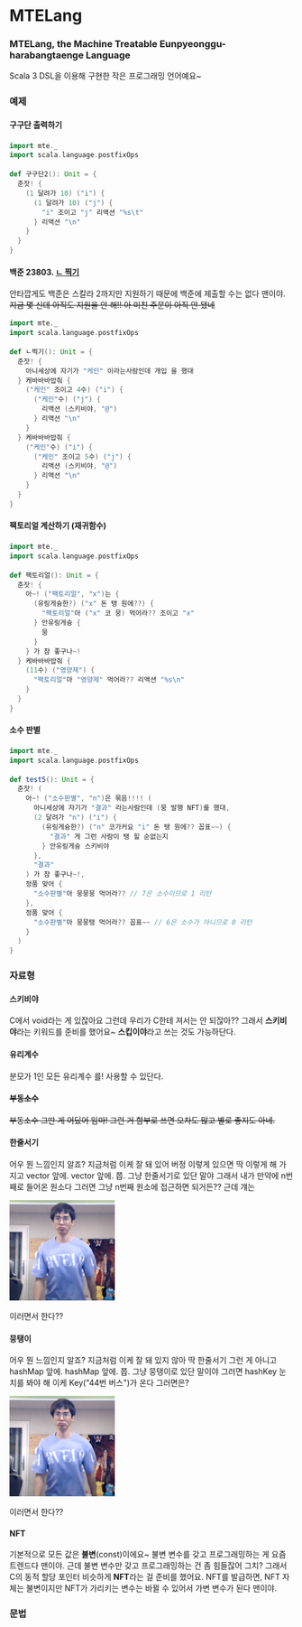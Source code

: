 # MTELang

### MTELang, the Machine Treatable Eunpyeonggu-harabangtaenge Language

Scala 3 DSL을 이용해 구현한 작은 프로그래밍 언어예요~ 

### 예제

#### 구구단 출력하기

```scala
import mte._
import scala.language.postfixOps

def 구구단2(): Unit = {
  춘잣! {
    (1 달려가 10) ("i") {
      (1 달려가 10) ("j") {
        "i" 조이고 "j" 리액션 "%s\t"
      } 리액션 "\n"
    }
  }
}
```

#### 백준 23803. [ㄴ 찍기](https://www.acmicpc.net/problem/23803)

안타깝게도 백준은 스칼라 2까지만 지원하기 때문에 백준에 제출할 수는 없다 맨이야.
~~지금 몇 신데 아직도 지원을 안 해!! 아 미친 주문이 아직 안 됐네~~

```scala
import mte._
import scala.language.postfixOps

def ㄴ찍기(): Unit = {
  춘잣! {
    아니세상에 자기가 "케인" 이라는사람인데 개입 을 했대
  } 케바바바밥줘 {
    ("케인" 조이고 4수) ("i") {
      ("케인"수) ("j") {
        리액션 (스키비야, "@")
      } 리액션 "\n"
    }
  } 케바바바밥줘 {
    ("케인"수) ("i") {
      ("케인" 조이고 5수) ("j") {
        리액션 (스키비야, "@")
      } 리액션 "\n"
    }
  }
}
```

#### 팩토리얼 계산하기 (재귀함수)

```scala
import mte._
import scala.language.postfixOps

def 팩토리얼(): Unit = {
  춘잣! {
    아~! ("팩토리얼", "x")는 {
      (유링게슝한?) ("x" 돈 탱 원에??) {
        "팩토리얼"아 ("x" 코 뭉) 먹어라?? 조이고 "x"
      } 안유링게슝 {
        뭉
      }
    } 가 참 좋구나~!
  } 케바바바밥줘 {
    (11수) ("영양제") {
      "팩토리얼"아 "영양제" 먹어라?? 리액션 "%s\n"
    }
  }
}
```

#### 소수 판별

```scala
import mte._
import scala.language.postfixOps

def test5(): Unit = {
  춘잣! (
    아~! ("소수판별", "n")은 묶음!!!! (
      아니세상에 자기가 "결과" 라는사람인데 (뭉 발행 NFT)를 했대,
      (2 달려가 "n") ("i") {
        (유링게슝한?) ("n" 코가커요 "i" 돈 탱 원에?? 꼽표~~) {
          "결과" 게 그런 사람이 탱 힐 순없는지
        } 안유링게슝 스키비야
      },
      "결과"
    ) 가 참 좋구나~!,
    정품 맞어 {
      "소수판별"아 뭉뭉뭉 먹어라?? // 7은 소수이므로 1 리턴
    },
    정품 맞어 {
      "소수판별"아 뭉뭉탱 먹어라?? 꼽표~~ // 6은 소수가 아니므로 0 리턴
    }
  )
}
```

### 자료형

#### 스키비야

C에서 void라는 게 있잖아요 그런데 우리가 C한테 져서는 안 되잖아?? 그래서 **스키비야**라는 
키워드를 준비를 했어요~ **스킵이야**라고 쓰는 것도 가능하단다.

#### 유리계수
분모가 1인 모든 유리계수 를! 사용할 수 있단다.

#### ~~부동소수~~
~~부동소수 그딴 게 어딨어 임마! 그런 거 함부로 쓰면 오차도 많고 별로 좋지도 아네.~~

#### 한줄서기
어우 뭔 느낌인지 알죠? 지금처럼 이케 잘 돼 있어 버정 이렇게 있으면 딱 이렇게
해 가지고 vector 앞에. vector 앞에. 쯥. 그냥 한줄서기로 있단 말야 그래서 내가 만약에 n번째로 들어온 원소다
그러면 그냥 n번째 원소에 접근하면 되거든?? 근데 걔는

![m](img/he-does-like-this.png)

이러면서 한다??

#### 뭉탱이
어우 뭔 느낌인지 알죠? 지금처럼 이케 잘 돼 있지 않아 딱 한줄서기 그런 게 아니고 hashMap
앞에. hashMap 앞에. 쯥. 그냥 뭉탱이로 있단 말이야 그러면 hashKey 눈치를 봐야
해 이케 Key("44번 버스")가 온다 그러면은? 

![m](img/he-does-like-this.png)

이러면서 한다??

#### NFT

기본적으로 모든 값은 **불변**(const)이에요~ 불변 변수를 갖고 프로그래밍하는 게 요즘 트렌드다 
맨이야. 근데 불변 변수만 갖고 프로그래밍하는 건 좀 힘들잖어 그치? 그래서 C의 동적 할당
포인터 비슷하게 **NFT**라는 걸 준비를 했어요. NFT를 발급하면, NFT 자체는 불변이지만
NFT가 가리키는 변수는 바뀔 수 있어서 가변 변수가 된다 맨이야.

### 문법

